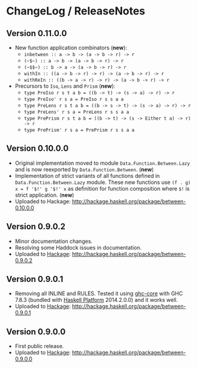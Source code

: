 # ChangeLog / ReleaseNotes


## Version 0.11.0.0

* New function application combinators (**new**):
    * `inbetween :: a -> b -> (a -> b -> r) -> r`
    * `(~$~) :: a -> b -> (a -> b -> r) -> r`
    * `(~$$~) :: b -> a -> (a -> b -> r) -> r`
    * `withIn :: ((a -> b -> r) -> r) -> (a -> b -> r) -> r`
    * `withReIn :: ((b -> a -> r) -> r) -> (a -> b -> r) -> r`
* Precursors to `Iso`, `Lens` and `Prism` (**new**):
    * `type PreIso r s t a b = ((b -> t) -> (s -> a) -> r) -> r`
    * `type PreIso' r s a = PreIso r s s a a`
    * `type PreLens r s t a b = ((b -> s -> t) -> (s -> a) -> r) -> r`
    * `type PreLens' r s a = PreLens r s s a a`
    * `type PrePrism r s t a b = ((b -> t) -> (s -> Either t a) -> r) -> r`
    * `type PrePrism' r s a = PrePrism r s s a a`


## Version 0.10.0.0

* Original implementation moved to module `Data.Function.Between.Lazy` and is
  now reexported by `Data.Function.Between`. (**new**)
* Implementation of strict variants of all functions defined in
  `Data.Function.Between.Lazy` module. These new functions use
  `(f . g) x = f '$!' g '$!' x` as definition for function composition where
  `$!` is strict application. (**new**)
* Uploaded to Hackage: http://hackage.haskell.org/package/between-0.10.0.0


## Version 0.9.0.2

* Minor documentation changes.
* Resolving some Haddock issues in documentation.
* Uploaded to [Hackage][]:
  <http://hackage.haskell.org/package/between-0.9.0.2>


## Version 0.9.0.1

* Removing all INLINE and RULES. Tested it using [ghc-core][] with GHC 7.8.3
  (bundled with [Haskell Platform][] 2014.2.0.0) and it works well.
* Uploaded to [Hackage][]:
  <http://hackage.haskell.org/package/between-0.9.0.1>


## Version 0.9.0.0

* First public release.
* Uploaded to [Hackage][]:
  <http://hackage.haskell.org/package/between-0.9.0.0>



[Hackage]:
  http://hackage.haskell.org/
  "HackageDB (or just Hackage) is a collection of releases of Haskell packages."
[Haskell Platform]:
  http://www.haskell.org/platform/
  "The Haskell Platform"
[ghc-core]:
  http://hackage.haskell.org/package/ghc-core
  "Display GHC's core and assembly output in a pager"
